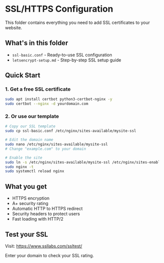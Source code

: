 # SSL/HTTPS Configuration

This folder contains everything you need to add SSL certificates to your website.

## What's in this folder

- `ssl-basic.conf` - Ready-to-use SSL configuration
- `letsencrypt-setup.md` - Step-by-step SSL setup guide

## Quick Start

### 1. Get a free SSL certificate
```bash
sudo apt install certbot python3-certbot-nginx -y
sudo certbot --nginx -d yourdomain.com
```

### 2. Or use our template
```bash
# Copy our SSL template
sudo cp ssl-basic.conf /etc/nginx/sites-available/mysite-ssl

# Edit the domain name
sudo nano /etc/nginx/sites-available/mysite-ssl
# Change "example.com" to your domain

# Enable the site
sudo ln -s /etc/nginx/sites-available/mysite-ssl /etc/nginx/sites-enabled/
sudo nginx -t
sudo systemctl reload nginx
```

## What you get
* HTTPS encryption
* A+ security rating
* Automatic HTTP to HTTPS redirect
* Security headers to protect users
* Fast loading with HTTP/2

## Test your SSL
Visit: https://www.ssllabs.com/ssltest/

Enter your domain to check your SSL rating.
